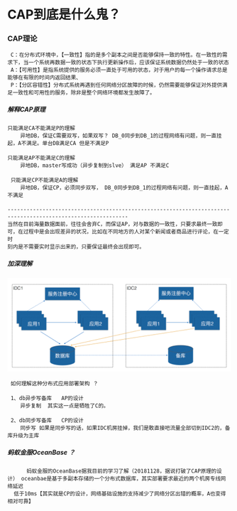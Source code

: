 
# CAP到底是什么鬼？

### CAP理论
     C：在分布式环境中，【一致性】指的是多个副本之间是否能够保持一致的特性。在一致性的需求下，当一个系统再数据一致的状态下执行更新操作后，应该保证系统数据仍然处于一致的状态
     A：【可用性】是指系统提供的服务必须一直处于可用的状态，对于用户的每一个操作请求总是能够在有限的时间内返回结果、
     P：【分区容错性】分布式系统再遇到任何网络分区故障的时候，仍然需要能够保证对外提供满足一致性和可用性的服务，除非是整个网络环境都发生故障了。

##### 解释CAP原理
    只能满足CA不能满足P的理解
        异地DB，保证C需要双写，如果双写？ DB_0同步到DB_1的过程网络有问题，则一直挂起，A不满足。单台DB满足CA 但是不满足P
      
    只能满足AP不能满足C的理解
        异地DB，master写成功（异步复制到slve） 满足AP 不满足C
        
     只能满足CP不能满足A的理解
        异地DB，保证CP，必须同步双写， DB_0同步到DB_1的过程网络有问题，则一直挂起，A不满足
    
    ------------------------------------------------------------------------------------------------------------
    当然在目前海量数据面前，往往会舍弃C，而保证AP，对与数据的一致性，只要求最终一致即可，在过程中是会出现差异的状况，比如在不同地方的人对某个新闻或者商品进行评论，在一定时
    刻内是不需要实时显示出来的，只要保证最终会出现即可。
    
##### 加深理解

![应用分区读取同一个数据库实例]( /doc/image/应用分区读取同一个数据库实例.png)

     如何理解这种分布式应用部署架构 ？
     
     1、db异步写备库   AP的设计
        异步复制  其实这一点是牺牲了C的。 
     
     2、db同步写备库   CP的设计
        同步写 如果是同步写的话，如果IDC机房挂掉，我们是敢直接吧流量全部切到IDC2的，备库升级为主库
        
 

  
##### 蚂蚁金服OceanBase ？
          蚂蚁金服的OceanBase据我目前的学习了解（20181128，据说打破了CAP原理的设计） oceanbae是基于多副本存储的一个分布式数据库，其实部署要求最近的两个机房专线网络延迟
      低于10ms【其实就是CP的设计，网络基础设施的支持减少了网络分区出错的概率，A也变得相对可靠】
       

